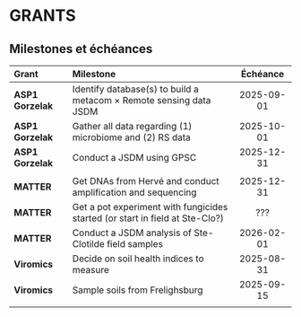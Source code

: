 # GRANTS

## Milestones et échéances

|Grant|Milestone|Échéance|
|:-------|:------------------|:------:|
**ASP1 Gorzelak**|Identify database(s) to build a metacom $\times$ Remote sensing data JSDM|2025-09-01|
|**ASP1 Gorzelak**|Gather all data regarding (1) microbiome and (2) RS data|2025-10-01|
|**ASP1 Gorzelak**|Conduct a JSDM using GPSC|2025-12-31|
||||
**MATTER**|Get DNAs from Hervé and conduct amplification and sequencing|2025-12-31|
|**MATTER**|Get a pot experiment with fungicides started (or start in field at Ste-Clo?)|???|
|**MATTER**|Conduct a JSDM analysis of Ste-Clotilde field samples|2026-02-01|
**Viromics**|Decide on soil health indices to measure|2025-08-31|
|**Viromics**|Sample soils from Frelighsburg|2025-09-15|
||||

